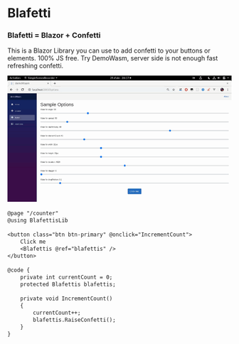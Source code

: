 # Blafetti

### Blafetti = Blazor + Confetti

This is a Blazor Library you can use to add confetti to your buttons or elements. 100% JS free. Try DemoWasm, server side is not enough fast refreshing confetti.

![ScreenShot](./ScreenShot/i.gif)

```razor
@page "/counter"
@using BlafettisLib

<button class="btn btn-primary" @onclick="IncrementCount">
    Click me
    <Blafettis @ref="blafettis" />
</button>

@code {
    private int currentCount = 0;
    protected Blafettis blafettis;

    private void IncrementCount()
    {
        currentCount++;
        blafettis.RaiseConfetti();
    }
}
```


